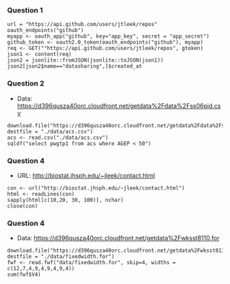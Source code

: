 ### Question 1

```{r}
url = "https://api.github.com/users/jtleek/repos"
oauth_endpoints("github")
myapp <- oauth_app("github", key="app_key", secret = "app_secret")
github_token <- oauth2.0_token(oauth_endpoints("github"), myapp)
req <- GET(""https://api.github.com/users/jtleek/repos", gtoken)
json1 <- content(req)
json2 = jsonlite::fromJSON(jsonlite::toJSON(json1))
json2[json2$name=="datasharing",]$created_at
```


### Question 2

* Data: https://d396qusza40orc.cloudfront.net/getdata%2Fdata%2Fss06pid.csv

```{r}
download.file("https://d396qusza40orc.cloudfront.net/getdata%2Fdata%2Fss06pid.csv", destfile = "./data/acs.csv")
acs <- read.csv("./data/acs.csv")
sqldf("select pwgtp1 from acs where AGEP < 50")
```


### Question 4

* URL: http://biostat.jhsph.edu/~jleek/contact.html

```{r}
con <- url("http://biostat.jhsph.edu/~jleek/contact.html")
html <- readLines(con)
sapply(html[c(10,20, 30, 100)], nchar)
close(con)
```

### Question 4

* Data: https://d396qusza40orc.cloudfront.net/getdata%2Fwksst8110.for

```{r}
download.file("https://d396qusza40orc.cloudfront.net/getdata%2Fwksst8110.for", destfile = "./data/fixedwidth.for")
fwf <- read.fwf("data/fixedwidth.for", skip=4, widths = c(12,7,4,9,4,9,4,9,4))
sum(fwf$V4)
```

